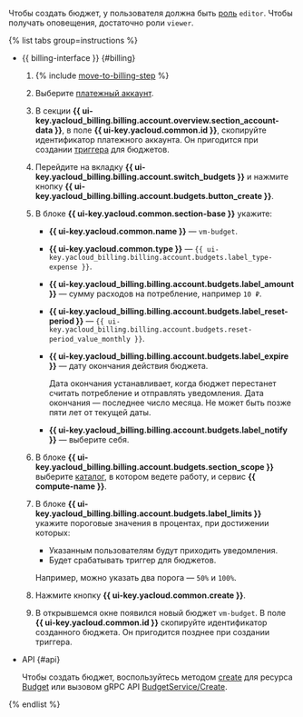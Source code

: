 Чтобы создать бюджет, у пользователя должна быть [роль](../../iam/concepts/access-control/roles.md) `editor`. Чтобы получать оповещения, достаточно роли `viewer`.

{% list tabs group=instructions %}

- {{ billing-interface }} {#billing}

  1. {% include [move-to-billing-step](../../billing/_includes/move-to-billing-step.md) %}
  1. Выберите [платежный аккаунт](../../billing/concepts/billing-account.md).
  1. В секции **{{ ui-key.yacloud_billing.billing.account.overview.section_account-data }}**, в поле **{{ ui-key.yacloud.common.id }}**, скопируйте идентификатор платежного аккаунта. Он пригодится при создании [триггера](../../functions/concepts/trigger/index.md) для бюджетов.
  1. Перейдите на вкладку **{{ ui-key.yacloud_billing.billing.account.switch_budgets }}** и нажмите кнопку **{{ ui-key.yacloud_billing.billing.account.budgets.button_create }}**.
  1. В блоке **{{ ui-key.yacloud.common.section-base }}** укажите:
     * **{{ ui-key.yacloud.common.name }}** — `vm-budget`.
     * **{{ ui-key.yacloud.common.type }}** — `{{ ui-key.yacloud_billing.billing.account.budgets.label_type-expense }}`.
     * **{{ ui-key.yacloud_billing.billing.account.budgets.label_amount }}** — сумму расходов на потребление, например `10 ₽`.
     * **{{ ui-key.yacloud_billing.billing.account.budgets.label_reset-period }}** — `{{ ui-key.yacloud_billing.billing.account.budgets.reset-period_value_monthly }}`.
     * **{{ ui-key.yacloud_billing.billing.account.budgets.label_expire }}** — дату окончания действия бюджета.

       Дата окончания устанавливает, когда бюджет перестанет считать потребление и отправлять уведомления. Дата окончания — последнее число месяца. Не может быть позже пяти лет от текущей даты.
     * **{{ ui-key.yacloud_billing.billing.account.budgets.label_notify }}** — выберите себя.
  1. В блоке **{{ ui-key.yacloud_billing.billing.account.budgets.section_scope }}** выберите [каталог](../../resource-manager/concepts/resources-hierarchy.md#folder), в котором ведете работу, и сервис **{{ compute-name }}**.
  1. В блоке **{{ ui-key.yacloud_billing.billing.account.budgets.label_limits }}** укажите пороговые значения в процентах, при достижении которых:
     * Указанным пользователям будут приходить уведомления.
     * Будет срабатывать триггер для бюджетов.

     Например, можно указать два порога — `50%` и `100%`.
  1. Нажмите кнопку **{{ ui-key.yacloud.common.create }}**.
  1. В открывшемся окне появился новый бюджет `vm-budget`. В поле **{{ ui-key.yacloud.common.id }}** скопируйте идентификатор созданного бюджета. Он пригодится позднее при создании триггера.

- API {#api}

  Чтобы создать бюджет, воспользуйтесь методом [create](../../billing/api-ref/Budget/create.md) для ресурса [Budget](../../billing/api-ref/Budget/index.md) или вызовом gRPC API [BudgetService/Create](../../billing/api-ref/grpc/budget_service.md#Create).

{% endlist %}